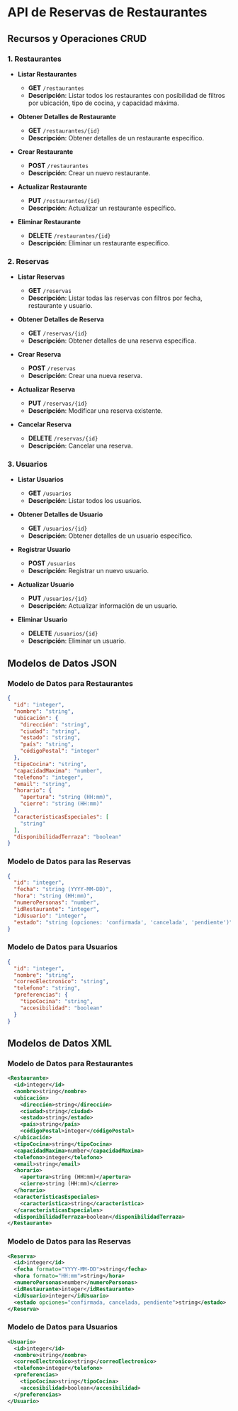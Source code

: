 # API de Reservas de Restaurantes

## Recursos y Operaciones CRUD

### 1. Restaurantes

- **Listar Restaurantes**
  - **GET** `/restaurantes`
  - **Descripción**: Listar todos los restaurantes con posibilidad de filtros por ubicación, tipo de cocina, y capacidad máxima.

- **Obtener Detalles de Restaurante**
  - **GET** `/restaurantes/{id}`
  - **Descripción**: Obtener detalles de un restaurante específico.

- **Crear Restaurante**
  - **POST** `/restaurantes`
  - **Descripción**: Crear un nuevo restaurante.

- **Actualizar Restaurante**
  - **PUT** `/restaurantes/{id}`
  - **Descripción**: Actualizar un restaurante específico.

- **Eliminar Restaurante**
  - **DELETE** `/restaurantes/{id}`
  - **Descripción**: Eliminar un restaurante específico.

### 2. Reservas

- **Listar Reservas**
  - **GET** `/reservas`
  - **Descripción**: Listar todas las reservas con filtros por fecha, restaurante y usuario.

- **Obtener Detalles de Reserva**
  - **GET** `/reservas/{id}`
  - **Descripción**: Obtener detalles de una reserva específica.

- **Crear Reserva**
  - **POST** `/reservas`
  - **Descripción**: Crear una nueva reserva.

- **Actualizar Reserva**
  - **PUT** `/reservas/{id}`
  - **Descripción**: Modificar una reserva existente.

- **Cancelar Reserva**
  - **DELETE** `/reservas/{id}`
  - **Descripción**: Cancelar una reserva.

### 3. Usuarios

- **Listar Usuarios**
  - **GET** `/usuarios`
  - **Descripción**: Listar todos los usuarios.

- **Obtener Detalles de Usuario**
  - **GET** `/usuarios/{id}`
  - **Descripción**: Obtener detalles de un usuario específico.

- **Registrar Usuario**
  - **POST** `/usuarios`
  - **Descripción**: Registrar un nuevo usuario.

- **Actualizar Usuario**
  - **PUT** `/usuarios/{id}`
  - **Descripción**: Actualizar información de un usuario.

- **Eliminar Usuario**
  - **DELETE** `/usuarios/{id}`
  - **Descripción**: Eliminar un usuario.

## Modelos de Datos JSON

### Modelo de Datos para Restaurantes

```json
{
  "id": "integer",
  "nombre": "string",
  "ubicación": {
    "dirección": "string",
    "ciudad": "string",
    "estado": "string",
    "país": "string",
    "códigoPostal": "integer"
  },
  "tipoCocina": "string",
  "capacidadMaxima": "number",
  "telefono": "integer",
  "email": "string",
  "horario": {
    "apertura": "string (HH:mm)",
    "cierre": "string (HH:mm)"
  },
  "caracteristicasEspeciales": [
    "string"
  ],
  "disponibilidadTerraza": "boolean"
}
```

### Modelo de Datos para las Reservas
```json
{
  "id": "integer",
  "fecha": "string (YYYY-MM-DD)",
  "hora": "string (HH:mm)",
  "numeroPersonas": "number",
  "idRestaurante": "integer",
  "idUsuario": "integer",
  "estado": "string (opciones: 'confirmada', 'cancelada', 'pendiente')"
}
```

### Modelo de Datos para Usuarios
```json
{
  "id": "integer",
  "nombre": "string",
  "correoElectronico": "string",
  "telefono": "string",
  "preferencias": {
    "tipoCocina": "string",
    "accesibilidad": "boolean"
  }
}
```

## Modelos de Datos XML

### Modelo de Datos para Restaurantes

```xml
<Restaurante>
  <id>integer</id>
  <nombre>string</nombre>
  <ubicación>
    <dirección>string</dirección>
    <ciudad>string</ciudad>
    <estado>string</estado>
    <país>string</país>
    <códigoPostal>integer</códigoPostal>
  </ubicación>
  <tipoCocina>string</tipoCocina>
  <capacidadMaxima>number</capacidadMaxima>
  <telefono>integer</telefono>
  <email>string</email>
  <horario>
    <apertura>string (HH:mm)</apertura>
    <cierre>string (HH:mm)</cierre>
  </horario>
  <caracteristicasEspeciales>
    <caracteristica>string</caracteristica>
  </caracteristicasEspeciales>
  <disponibilidadTerraza>boolean</disponibilidadTerraza>
</Restaurante>
```

### Modelo de Datos para las Reservas

``` xml
<Reserva>
  <id>integer</id>
  <fecha formato="YYYY-MM-DD">string</fecha>
  <hora formato="HH:mm">string</hora>
  <numeroPersonas>number</numeroPersonas>
  <idRestaurante>integer</idRestaurante>
  <idUsuario>integer</idUsuario>
  <estado opciones="confirmada, cancelada, pendiente">string</estado>
</Reserva>
```

### Modelo de Datos para Usuarios

```xml
<Usuario>
  <id>integer</id>
  <nombre>string</nombre>
  <correoElectronico>string</correoElectronico>
  <telefono>integer</telefono>
  <preferencias>
    <tipoCocina>string</tipoCocina>
    <accesibilidad>boolean</accesibilidad>
  </preferencias>
</Usuario>
```

